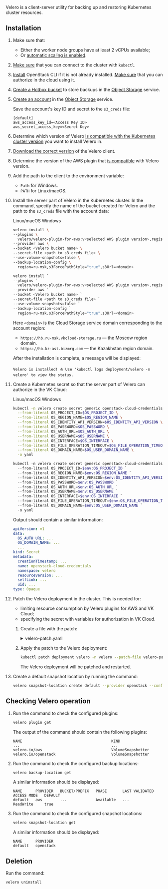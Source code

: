 Velero is a client-server utility for backing up and restoring Kubernetes cluster resources.

## Installation

1. Make sure that:

   - Either the worker node groups have at least 2 vCPUs available;
   - Or [automatic scaling is enabled](../../service-management/scale#autoscale_worker_nodes).

1. [Make sure](../../connect/kubectl#checking_connection_to_cluster) that you can connect to the cluster with `kubectl`.
1. [Install](/en/tools-for-using-services/cli/openstack-cli) OpenStack CLI if it is not already installed. [Make sure](/en/tools-for-using-services/cli/openstack-cli) that you can authorize in the cloud using it.
1. [Create a Hotbox bucket](/en/storage/s3/buckets/bucket#bucket_creation) to store backups in the [Object Storage](../../../../storage/s3) service.
1. [Create an account](/en/storage/s3/service-management/account-management#create_an_account) in the [Object Storage](/en/storage/s3) service.

    Save the account's key ID and secret to the `s3_creds` file:

   ```text
   [default]
   aws_access_key_id=<Access Key ID>
   aws_secret_access_key=<Secret Key>
   ```

1. Determine which version of Velero [is compatible with the Kubernetes cluster version](https://github.com/vmware-tanzu/velero#velero-compatibility-matrix) you want to install Velero in.
1. [Download the correct version](https://github.com/vmware-tanzu/velero/releases) of the Velero client.
1. Determine the version of the AWS plugin that [is compatible](https://github.com/vmware-tanzu/velero-plugin-for-aws#compatibility) with Velero version.
1. Add the path to the client to the environment variable:

   - `Path` for Windows.
   - `PATH` for Linux/macOS.

1. Install the server part of Velero in the Kubernetes cluster. In the command, specify the name of the bucket created for Velero and the path to the `s3_creds` file with the account data:

   <tabs>
   <tablist>
   <tab>Linux/macOS</tab>
   <tab>Windows</tab>
   </tablist>
   <tabpanel>

   ```bash
   velero install \
   --plugins \
     velero/velero-plugin-for-aws:v<selected AWS plugin version>,registry.infra.mail.ru:5010/velero/velero-plugin-mcs:v1.2.2 \
   --provider aws \
   --bucket <Velero bucket name> \
   --secret-file <path to s3_creds file> \
   --use-volume-snapshots=false \
   --backup-location-config \
     region=ru-msk,s3ForcePathStyle="true",s3Url=<domain>

   ```

   </tabpanel>
   <tabpanel>

   ```powershell
   velero install `
   --plugins `
     velero/velero-plugin-for-aws:v<selected AWS plugin version>,registry.infra.mail.ru:5010/velero/velero-plugin-mcs:v1.2.2 `
   --provider aws `
   --bucket <Velero bucket name> `
   --secret-file <path to s3_creds file> `
   --use-volume-snapshots=false `
   --backup-location-config `
     region=ru-msk,s3ForcePathStyle="true",s3Url=<domain>
   ```

   </tabpanel>
   </tabs>

   Here `<domain>` is the Cloud Storage service domain corresponding to the account region:

   - `https://hb.ru-msk.vkcloud-storage.ru` — the Moscow region domain.
   - `https://hb.kz-ast.bizmrg.com` — the Kazakhstan region domain.

   After the installation is complete, a message will be displayed:

   ```text
   Velero is installed! ⛵ Use 'kubectl logs deployment/velero -n velero' to view the status.
   ```

1. Create a Kubernetes secret so that the server part of Velero can authorize in the VK Cloud:

   <tabs>
   <tablist>
   <tab>Linux/macOS</tab>
   <tab>Windows</tab>
   </tablist>
   <tabpanel>

   ```bash
   kubectl -n velero create secret generic openstack-cloud-credentials \
     --from-literal OS_PROJECT_ID=$OS_PROJECT_ID \
     --from-literal OS_REGION_NAME=$OS_REGION_NAME \
     --from-literal OS_IDENTITY_API_VERSION=$OS_IDENTITY_API_VERSION \
     --from-literal OS_PASSWORD=$OS_PASSWORD \
     --from-literal OS_AUTH_URL=$OS_AUTH_URL \
     --from-literal OS_USERNAME=$OS_USERNAME \
     --from-literal OS_INTERFACE=$OS_INTERFACE \
     --from-literal OS_FILE_OPERATION_TIMEOUT=$OS_FILE_OPERATION_TIMEOUT \
     --from-literal OS_DOMAIN_NAME=$OS_USER_DOMAIN_NAME \
     -o yaml

   ```

   </tabpanel>
   <tabpanel>

   ```powershell
   kubectl -n velero create secret generic openstack-cloud-credentials `
     --from-literal OS_PROJECT_ID=$env:OS_PROJECT_ID `
     --from-literal OS_REGION_NAME=$env:OS_REGION_NAME `
     --from-literal OS_IDENTITY_API_VERSION=$env:OS_IDENTITY_API_VERSION `
     --from-literal OS_PASSWORD=$env:OS_PASSWORD `
     --from-literal OS_AUTH_URL=$env:OS_AUTH_URL `
     --from-literal OS_USERNAME=$env:OS_USERNAME `
     --from-literal OS_INTERFACE=$env:OS_INTERFACE `
     --from-literal OS_FILE_OPERATION_TIMEOUT=$env:OS_FILE_OPERATION_TIMEOUT `
     --from-literal OS_DOMAIN_NAME=$env:OS_USER_DOMAIN_NAME `
     -o yaml
   ```

   </tabpanel>
   </tabs>

   Output should contain a similar information:

   ```yaml
   apiVersion: v1
   data:
     OS_AUTH_URL: ...
     OS_DOMAIN_NAME: ...
     ...
   kind: Secret
   metadata:
     creationTimestamp: ...
     name: openstack-cloud-credentials
     namespace: velero
     resourceVersion: ...
     selfLink: ...
     uid: ...
   type: Opaque
   ```

1. Patch the Velero deployment in the cluster. This is needed for:

   - limiting resource consumption by Velero plugins for AWS and VK Cloud;
   - specifying the secret with variables for authorization in VK Cloud.

   1. Create a file with the patch:

      <details>
      <summary markdown="span">velero-patch.yaml</summary>

      ```yaml
      spec:
        template:
          spec:
            containers:
              - name: velero
                envFrom:
                  - secretRef:
                      name: openstack-cloud-credentials
            initContainers:
              - name: velero-velero-plugin-for-aws
                resources:
                  limits:
                    cpu: "1"
                    memory: 512Mi
                  requests:
                    cpu: 500m
                    memory: 256Mi
              - name: velero-velero-plugin-mcs
                resources:
                  limits:
                    cpu: "1"
                    memory: 512Mi
                  requests:
                    cpu: 500m
                    memory: 256Mi
      ```

      </details>

   1. Apply the patch to the Velero deployment:

      ```bash
      kubectl patch deployment velero -n velero --patch-file velero-patch.yaml
      ```

      The Velero deployment will be patched and restarted.

1. Create a default snapshot location by running the command:

   ```bash
   velero snapshot-location create default --provider openstack --config region=ru-msk
   ```

## Checking Velero operation

1. Run the command to check the configured plugins:

   ```bash
   velero plugin get
   ```

   The output of the command should contain the following plugins:

   ```text
   NAME                                        KIND
   ...                                         ...
   velero.io/aws                               VolumeSnapshotter
   velero.io/openstack                         VolumeSnapshotter
   ```

1. Run the command to check the configured backup locations:

   ```bash
   velero backup-location get
   ```

   A similar information should be displayed:

   ```text
   NAME      PROVIDER   BUCKET/PREFIX   PHASE       LAST VALIDATED                  ACCESS MODE   DEFAULT
   default   aws        ...             Available   ...                             ReadWrite     true
   ```

1. Run the command to check the configured snapshot locations:

   ```bash
   velero snapshot-location get
   ```

   A similar information should be displayed:

   ```text
   NAME      PROVIDER
   default   openstack
   ```

## Deletion

Run the command:

```bash
velero uninstall
```
